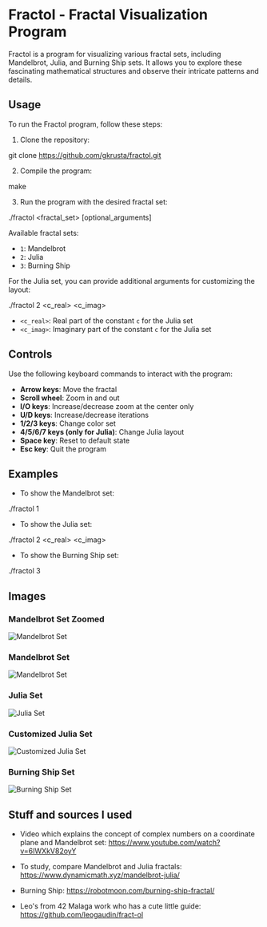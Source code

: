 # Fractol - Fractal Visualization Program

Fractol is a program for visualizing various fractal sets, including Mandelbrot, Julia, and Burning Ship sets. It allows you to explore these fascinating mathematical structures and observe their intricate patterns and details.

## Usage

To run the Fractol program, follow these steps:

1. Clone the repository:

git clone https://github.com/gkrusta/fractol.git

2. Compile the program:

make

3. Run the program with the desired fractal set:

./fractol <fractal_set> [optional_arguments]

Available fractal sets:

- `1`: Mandelbrot
- `2`: Julia
- `3`: Burning Ship

For the Julia set, you can provide additional arguments for customizing the layout:

./fractol 2 <c_real> <c_imag>

- `<c_real>`: Real part of the constant `c` for the Julia set
- `<c_imag>`: Imaginary part of the constant `c` for the Julia set

## Controls

Use the following keyboard commands to interact with the program:

- **Arrow keys**: Move the fractal
- **Scroll wheel**: Zoom in and out
- **I/O keys**: Increase/decrease zoom at the center only
- **U/D keys**: Increase/decrease iterations
- **1/2/3 keys**: Change color set
- **4/5/6/7 keys (only for Julia)**: Change Julia layout
- **Space key**: Reset to default state
- **Esc key**: Quit the program

## Examples

- To show the Mandelbrot set:

./fractol 1

- To show the Julia set:

./fractol 2 <c_real> <c_imag>

- To show the Burning Ship set:

./fractol 3


## Images

### Mandelbrot Set Zoomed
![Mandelbrot Set](images/Mandelbrot_1.png)

### Mandelbrot Set
![Mandelbrot Set](images/Mandelbrot_2.png)

### Julia Set
![Julia Set](images/Julia_1.png)

### Customized Julia Set
![Customized Julia Set](images/Julia_2.png)

### Burning Ship Set
![Burning Ship Set](images/Burning_ship.png)


## Stuff and sources I used

- Video which explains the concept of complex numbers on a coordinate plane and Mandelbrot set:
https://www.youtube.com/watch?v=6IWXkV82oyY

- To study, compare Mandelbrot and Julia fractals:
https://www.dynamicmath.xyz/mandelbrot-julia/

- Burning Ship:
https://robotmoon.com/burning-ship-fractal/

- Leo's from 42 Malaga work who has a cute little guide:
https://github.com/leogaudin/fract-ol
